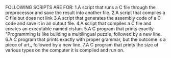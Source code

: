 FOLLOWING SCRIPTS ARE FOR:
1.A script that runs a C file through the preprocessor and save the result into another file.
2.A script that compiles a C file but does not link
3.A script that generates the assembly code of a C code and save it in an output file.
4.A script that compiles a C file and creates an executable named cisfun.
5.A C program that prints exactly "Programming is like building a multilingual puzzle, followed by a new line.
6.A C program that prints exactly with proper grammar, but the outcome is a piece of art,, followed by a new line.
7.A C program that prints the size of various types on the computer it is compiled and run on.
